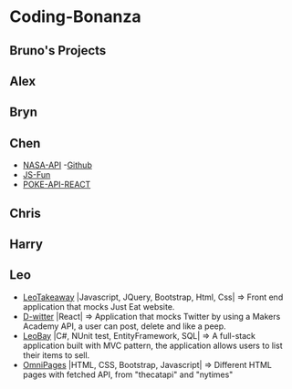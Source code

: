 # Coding-Bonanza

## Bruno's Projects


## Alex

## Bryn

## Chen
- [NASA-API](https://sparta-chen.netlify.app/)
    -[Github](https://github.com/BrynMorley/Coding-Bonanza/tree/master/ChensWork/nasa-api-website)
- [JS-Fun](https://github.com/BrynMorley/Coding-Bonanza/tree/master/ChensWork/simple-css-js-website)
- [POKE-API-REACT](https://github.com/BrynMorley/Coding-Bonanza/tree/master/ChensWork/pokemon-api-react-website)

## Chris

## Harry

## Leo


- [LeoTakeaway](https://gracious-curran-55af5c.netlify.app/) |Javascript, JQuery, Bootstrap, Html, Css| => Front end application that mocks Just Eat website.
- [D-witter](https://adoring-jennings-65c8c1.netlify.app/) |React| => Application that mocks Twitter by using a Makers Academy API, a user can post, delete and like a peep.
- [LeoBay](https://github.com/LeoRoma/LeoBay) |C#, NUnit test, EntityFramework, SQL| => A full-stack application built with MVC pattern, the application allows users to list their items to sell.
- [OmniPages](./LeoFiles/OmniPages/Home.html) |HTML, CSS, Bootstrap, Javascript| => Different HTML pages with fetched API, from "thecatapi" and "nytimes"

